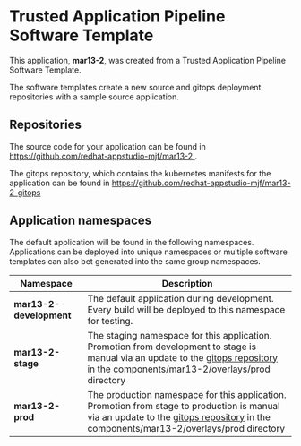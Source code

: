 # Trusted Application Pipeline Software Template

This application, **mar13-2**, was created from a Trusted Application Pipeline Software Template.

The software templates create a new source and gitops deployment repositories with a sample source application. 

## Repositories

The source code for your application can be found in [https://github.com/redhat-appstudio-mjf/mar13-2 ](https://github.com/redhat-appstudio-mjf/mar13-2 ).
 
The gitops repository, which contains the kubernetes manifests for the application can be found in 
[https://github.com/redhat-appstudio-mjf/mar13-2-gitops ](https://github.com/redhat-appstudio-mjf/mar13-2-gitops ) 

## Application namespaces 

The default application will be found in the following namespaces. Applications can be deployed into unique namespaces or multiple software templates can also bet generated into the same group namespaces.  

|  Namespace   |  Description   |  
| -------- | -------- |   
| **mar13-2-development** | The default application during development. Every build will be deployed to this namespace for testing. | 
| **mar13-2-stage** | The staging namespace for this application. Promotion from development to stage is manual via an update to the [gitops repository](https://github.com/redhat-appstudio-mjf/mar13-2-gitops ) in the components/mar13-2/overlays/prod directory |  
| **mar13-2-prod** | The production namespace for this application. Promotion from stage to production is manual via an update to the [gitops repository](https://github.com/redhat-appstudio-mjf/mar13-2-gitops ) in the components/mar13-2/overlays/prod directory | 